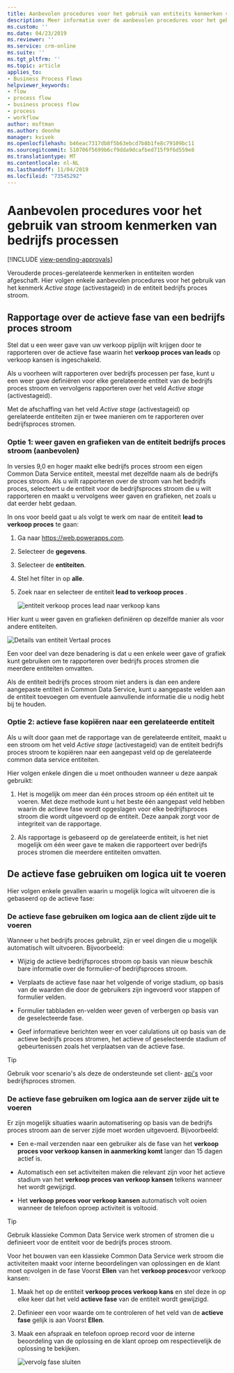 ```yaml
---
title: Aanbevolen procedures voor het gebruik van entiteits kenmerken van de bedrijfs proces stroom | MicrosoftDocs
description: Meer informatie over de aanbevolen procedures voor het gebruik van entiteits kenmerken van de bedrijfs proces stroom.
ms.custom: ''
ms.date: 04/23/2019
ms.reviewer: ''
ms.service: crm-online
ms.suite: ''
ms.tgt_pltfrm: ''
ms.topic: article
applies_to:
- Business Process Flows
helpviewer_keywords:
- flow
- process flow
- business process flow
- process
- workflow
author: msftman
ms.author: deonhe
manager: kvivek
ms.openlocfilehash: b46eac7317db8f5b63ebcd7b8b1fe8c79109bc11
ms.sourcegitcommit: 510706f5699b6cf9dda9dcafbed715f9f6d559e8
ms.translationtype: MT
ms.contentlocale: nl-NL
ms.lasthandoff: 11/04/2019
ms.locfileid: "73545292"
---
```

# <a name="best-practices-in-using-business-process-flow-attributes"></a>Aanbevolen procedures voor het gebruik van stroom kenmerken van bedrijfs processen
[!INCLUDE [view-pending-approvals](includes/cc-rebrand.md)]


Verouderde proces-gerelateerde kenmerken in entiteiten worden afgeschaft. Hier volgen enkele aanbevolen procedures voor het gebruik van het kenmerk *Active stage* (activestageid) in de entiteit bedrijfs proces stroom. 

## <a name="reporting-on-the-active-stage-of-a-business-process-flow"></a>Rapportage over de actieve fase van een bedrijfs proces stroom

Stel dat u een weer gave van uw verkoop pijplijn wilt krijgen door te rapporteren over de actieve fase waarin het **verkoop proces van leads** op verkoop kansen is ingeschakeld.

Als u voorheen wilt rapporteren over bedrijfs processen per fase, kunt u een weer gave definiëren voor elke gerelateerde entiteit van de bedrijfs proces stroom en vervolgens rapporteren over het veld *Active stage* (activestageid).

Met de afschaffing van het veld *Active stage* (activestageid) op gerelateerde entiteiten zijn er twee manieren om te rapporteren over bedrijfsproces stromen.

### <a name="option-1-views-and-charts-on-business-process-flow-entity-recommended"></a>Optie 1: weer gaven en grafieken van de entiteit bedrijfs proces stroom **(aanbevolen)**

In versies 9,0 en hoger maakt elke bedrijfs proces stroom een eigen Common Data Service entiteit, meestal met dezelfde naam als de bedrijfs proces stroom. Als u wilt rapporteren over de stroom van het bedrijfs proces, selecteert u de entiteit voor de bedrijfsproces stroom die u wilt rapporteren en maakt u vervolgens weer gaven en grafieken, net zoals u dat eerder hebt gedaan.

In ons voor beeld gaat u als volgt te werk om naar de entiteit **lead to verkoop proces** te gaan:
1. Ga naar https://web.powerapps.com.
1. Selecteer de **gegevens**.
1. Selecteer de **entiteiten**.
1. Stel het filter in op **alle**.
1. Zoek naar en selecteer de entiteit **lead to verkoop proces** .

   ![entiteit verkoop proces lead naar verkoop kans](media/best-practices-entity-attributes/lead-opportunity-process.png)

Hier kunt u weer gaven en grafieken definiëren op dezelfde manier als voor andere entiteiten.

![Details van entiteit Vertaal proces](media/best-practices-entity-attributes/lead-to-opportunity-sales-process-details.png)

Een voor deel van deze benadering is dat u een enkele weer gave of grafiek kunt gebruiken om te rapporteren over bedrijfs proces stromen die meerdere entiteiten omvatten.

Als de entiteit bedrijfs proces stroom niet anders is dan een andere aangepaste entiteit in Common Data Service, kunt u aangepaste velden aan de entiteit toevoegen om eventuele aanvullende informatie die u nodig hebt bij te houden.

### <a name="option-2-copy-active-stage-to-a-related-entity"></a>Optie 2: actieve fase kopiëren naar een gerelateerde entiteit

Als u wilt door gaan met de rapportage van de gerelateerde entiteit, maakt u een stroom om het veld *Active stage* (activestageid) van de entiteit bedrijfs proces stroom te kopiëren naar een aangepast veld op de gerelateerde common data service entiteiten.

Hier volgen enkele dingen die u moet onthouden wanneer u deze aanpak gebruikt:

1.  Het is mogelijk om meer dan één proces stroom op één entiteit uit te voeren. Met deze methode kunt u het beste één aangepast veld hebben waarin de actieve fase wordt opgeslagen voor elke bedrijfsproces stroom die wordt uitgevoerd op de entiteit. Deze aanpak zorgt voor de integriteit van de rapportage.

1.  Als rapportage is gebaseerd op de gerelateerde entiteit, is het niet mogelijk om één weer gave te maken die rapporteert over bedrijfs proces stromen die meerdere entiteiten omvatten.

## <a name="using-the-active-stage-to-run-logic"></a>De actieve fase gebruiken om logica uit te voeren

Hier volgen enkele gevallen waarin u mogelijk logica wilt uitvoeren die is gebaseerd op de actieve fase:

### <a name="using-the-active-stage-to-run-client-side-logic"></a>De actieve fase gebruiken om logica aan de client zijde uit te voeren

Wanneer u het bedrijfs proces gebruikt, zijn er veel dingen die u mogelijk automatisch wilt uitvoeren. Bijvoorbeeld:

-   Wijzig de actieve bedrijfsproces stroom op basis van nieuw beschik bare informatie over de formulier-of bedrijfsproces stroom.

-   Verplaats de actieve fase naar het volgende of vorige stadium, op basis van de waarden die door de gebruikers zijn ingevoerd voor stappen of formulier velden.

-   Formulier tabbladen en-velden weer geven of verbergen op basis van de geselecteerde fase.

-   Geef informatieve berichten weer en voer calulations uit op basis van de actieve bedrijfs proces stromen, het actieve of geselecteerde stadium of gebeurtenissen zoals het verplaatsen van de actieve fase.

> [!TIP]
> Gebruik voor scenario's als deze de ondersteunde set client- [api's](https://docs.microsoft.com/dynamics365/customer-engagement/developer/clientapi/reference/formcontext-data-process) voor bedrijfsproces stromen.
>

### <a name="using-the-active-stage-to-run-server-side-logic"></a>De actieve fase gebruiken om logica aan de server zijde uit te voeren

Er zijn mogelijk situaties waarin automatisering op basis van de bedrijfs proces stroom aan de server zijde moet worden uitgevoerd. Bijvoorbeeld:

-   Een e-mail verzenden naar een gebruiker als de fase van het **verkoop proces voor verkoop kansen** **in aanmerking komt** langer dan 15 dagen actief is.

-   Automatisch een set activiteiten maken die relevant zijn voor het actieve stadium van het **verkoop proces van verkoop kansen** telkens wanneer het wordt gewijzigd.

-   Het **verkoop proces voor verkoop kansen** automatisch volt ooien wanneer de telefoon oproep activiteit is voltooid.

> [!TIP]
> Gebruik klassieke Common Data Service werk stromen of stromen die u definieert voor de entiteit voor de bedrijfs proces stroom.
> 

Voor het bouwen van een klassieke Common Data Service werk stroom die activiteiten maakt voor interne beoordelingen van oplossingen en de klant moet opvolgen in de fase Voorst **Ellen** van het **verkoop proces**voor verkoop kansen:

1. Maak het op de entiteit **verkoop proces verkoop kans** en stel deze in op elke keer dat het veld **actieve fase** van de entiteit wordt gewijzigd. 
1. Definieer een voor waarde om te controleren of het veld van de **actieve fase** gelijk is aan Voorst **Ellen**. 
1. Maak een afspraak en telefoon oproep record voor de interne beoordeling van de oplossing en de klant oproep om respectievelijk de oplossing te bekijken.

   ![vervolg fase sluiten](media/best-practices-entity-attributes/close-stage-followup.png)
